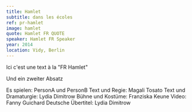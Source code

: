 ```yaml
---
title: Hamlet
subtitle: dans les écoles
ref: pr-hamlet
image: hamlet
quote: Hamlet FR QUOTE
speaker: Hamlet FR Speaker
year: 2014
location: Vidy, Berlin
---
```


Ici c'est une text à la "FR Hamlet"

Und ein zweiter Absatz

Es spielen: PersonA und PersonB
Text und Regie: Magali Tosato
Text und Dramaturgie: Lydia Dimitrow
Bühne und Kostüme: Franziska Keune
Video: Fanny Guichard
Deutsche Übertitel: Lydia Dimitrow
